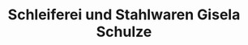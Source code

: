 ---
title: "Schleiferei und Stahlwaren Gisela Schulze"
url: /meissen/schleiferei-und-stahlwaren-gisela-schulze/
shop: Haushaltsartikel
---